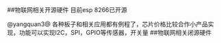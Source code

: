 ##物联网相关开源硬件
目前esp 8266已开源

@yangquan3@ 各种板子和相关应用都有例程了，芯片价格比较合作小产品实现，功能可以实现I2C，SPI，GPIO等传感器，开关量
##物联网相关闭源硬件
